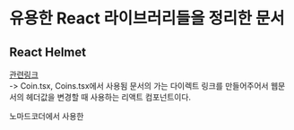 # 유용한 React 라이브러리들을 정리한 문서

## React Helmet
[관련링크](https://github.com/nfl/react-helmet)  
-> Coin.tsx, Coins.tsx에서 사용됨
문서의 <head>가는 다이렉트 링크를 만들어주어서 웹문서의 헤더값을 변경할 때 사용하는 리액트 컴포넌트이다.

노마드코더에서 사용한 <title> 뿐 아니라 CSS,favicon 등을 넣을 수 있다.
```
import { Helmet } from "react-helmet";

<Helmet>
  <title>
    {state?.name ? state.name: loading ? "Loading.." : infoData?.name}
  </title>
</Helmet>
```

## ApexChart
[관련링크](https://apexcharts.com/)  

데이터 시각화 차트를 만들때 유용한 라이브러리

```
import ApexChart from "react-apexcharts"

<ApexChart 
          type="line"
          series={[
            {
              name: "price",
              data: data?.map(price => parseFloat(price.close)) as number[] 
            }
          ]}
          options={{ 
            yaxis:{show: false},
            xaxis:{
              labels: {show: false, datetimeFormatter: { month: "MMM 'yy",}},
              axisTicks: {show: false},
              type: "datetime",
              categories:data?.map(price => new Date(price.time_close*1000).toISOString()),
            },
            fill :{
              type: "gradient",
              gradient: {gradientToColors:["#0be881"], stops: [0,100]},
            },
            colors : ["#0fbcf9"],
            stroke:{
              curve: "smooth",
              width: 5,
            },
            grid:{ show: false},
            theme:{
              mode: 'dark',
            },
            tooltip: {
              y : {
                formatter: (value) => `$ ${value.toFixed(3)}`,
              }
            },
            chart: {
              height: 300,
              width:500,
              toolbar: {
                show: false
              },
              background: "transparent",
          }}}
          />
```

## React-Hook-Forms
form으로 제출하는 녀셕을 아주 손쉽게 만들어 주는 녀석
심지어 validation도 가볍게 만들 수 있다.

### 사용하기

```
 const {register, watch, handleSubmit, formState} = useForm();
  /*
  register 함수 : 
  watch :form의 입력값이 변화를 볼수 잇음.
  handleSubmit : validation 담당.
  formState : 
    formState.errors : 에러 확인
  */
```

### required
'이거는 그냥 html input에서 제공해 주는 기능 아닌가요?'할수있다.
그러나 누군가 아주 나쁜 마음을 먹은 사람이 개발자도구를 사용해서 당신의 html코드에 접근해 required를 지워버린다면?
email등 아주 중요한 정보를 넣지 않고도 회원가입이 되는 사태가 발생한다.  
그렇다면 이 코드를 javascript내에 숨겨서 작성하면 되는 일이다.

```
<input type="text" {...register("username")} required> => 요방법이아니라
<input type="text" 
          {...register("username", 
          {required: true} />  => 이렇게요
```
required를 적는 방법에는 두가지가 있는데, 첫번째는 위에서 처럼 true를 적는 방법이고, 
두번째는 메세지를 적는 것이다. `required: "USERNAME is required"` -> 화면에 나올 에러객체에 들어간다.
이렇게 하면 나중에 formState.errors 에서 좀더 쉽게 에러를 확인할 수 있다.

이와 같이 minLength도 
```
minLength: {
  value: 5, 
  message : "your password is too short"}
``` 
이런식으로 적어 줄 수 있다.

